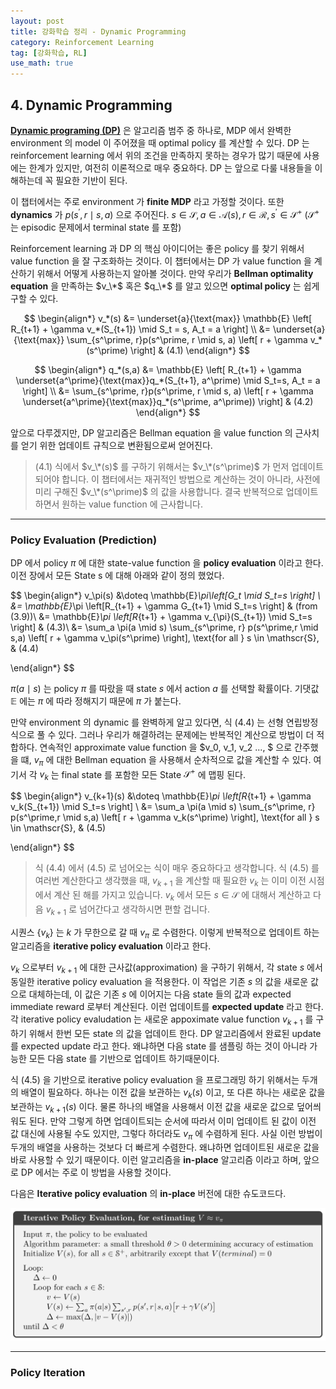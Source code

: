 ```yaml
---
layout: post
title: 강화학습 정리 - Dynamic Programming
category: Reinforcement Learning
tag: [강화학습, RL]
use_math: true
---
```



## 4. Dynamic Programming

**[Dynamic programing (DP)](https://en.wikipedia.org/wiki/Dynamic_programming)** 은 알고리즘 범주 중 하나로, MDP 에서 완벽한 environment 의 model 이 주어졌을 때 optimal policy 를 계산할 수 있다. DP 는 reinforcement learning 에서 위의 조건을 만족하지 못하는 경우가 많기 때문에 사용에는 한계가 있지만, 여전히 이론적으로 매우 중요하다. DP 는 앞으로 다룰 내용들을 이해하는데 꼭 필요한 기반이 된다. 

이 챕터에서는 주로 environment 가 **finite MDP** 라고 가정할 것이다. 또한 **dynamics** 가 $p(s^\prime,r \mid s,a)$ 으로 주어진다. $s \in \mathscr{S}, a \in \mathscr{A}(s), r \in \mathscr{R}, s^\prime \in \mathscr{S}^+$ ($\mathscr{S}^+$ 는 episodic 문제에서 terminal state 를 포함)

Reinforcement learning 과 DP 의 핵심 아이디어는 좋은 policy 를 찾기 위해서 value function 을 잘 구조화하는 것이다. 이 챕터에서는 DP 가 value function 을 계산하기 위해서 어떻게 사용하는지 알아볼 것이다. 만약 우리가 **Bellman optimality equation** 을 만족하는 $v_\*$ 혹은 $q_\*$ 를 알고 있으면 **optimal policy** 는 쉽게 구할 수 있다. 

$$
\begin{align*}
 	v_*(s) &= \underset{a}{\text{max}} \mathbb{E} \left[ R_{t+1} + \gamma v_*(S_{t+1}) \mid S_t = s, A_t = a \right] \\
	&= \underset{a}{\text{max}} \sum_{s^\prime, r}p(s^\prime, r \mid s, a) \left[ r + \gamma v_*(s^\prime) \right] & (4.1)
\end{align*}
$$


$$
\begin{align*}
	q_*(s,a) &= \mathbb{E} \left[ R_{t+1} + \gamma \underset{a^\prime}{\text{max}}q_*(S_{t+1}, a^\prime) \mid S_t=s, A_t = a \right] \\
	&= \sum_{s^\prime, r}p(s^\prime, r \mid s, a) \left[ r + \gamma \underset{a^\prime}{\text{max}}q_*(s^\prime, a^\prime)) \right] & (4.2)
\end{align*}
$$

앞으로 다루겠지만, DP 알고리즘은 Bellman equation 을 value function 의 근사치를 얻기 위한 업데이트 규칙으로 변환됨으로써 얻어진다.

> (4.1) 식에서 $v_\*(s)$ 를 구하기 위해서는 $v_\*(s^\prime)$ 가 먼저 업데이트 되어야 합니다. 이 챕터에서는 재귀적인 방법으로 계산하는 것이 아니라, 사전에 미리 구해진 $v_\*(s^\prime)$ 의 값을 사용합니다. 결국 반복적으로 업데이트 하면서 원하는 value function 에 근사합니다.



***
### Policy Evaluation (Prediction)

DP 에서 policy $\pi$ 에 대한 state-value function 을 **policy evaluation** 이라고 한다. 이전 장에서 모든 State s 에 대해 아래와 같이 정의 했었다.

$$
\begin{align*}
v_\pi(s) &\doteq  \mathbb{E}_\pi\left[G_t  \mid  S_t=s \right]  \\
			&= \mathbb{E}_\pi \left[R_{t+1} + \gamma G_{t+1}  \mid  S_t=s \right] &  (from (3.9))\\
			&= \mathbb{E}_\pi \left[R_{t+1} + \gamma v_{\pi}(S_{t+1})  \mid  S_t=s \right] & (4.3)\\
			&= \sum_a \pi(a \mid s) \sum_{s^\prime, r} p(s^\prime,r \mid s,a) \left[ r + \gamma v_\pi(s^\prime) \right], \text{for all } s \in \mathscr{S}, & (4.4)
			
\end{align*}
$$

$\pi(a \mid s)$ 는 policy $\pi$ 를 따랐을 때 state $s$ 에서 action $a$ 를 선택할 확률이다. 기댓값 $\mathbb{E}$ 에는 $\pi$ 에 따라 정해지기 때문에 $\pi$ 가 붙는다. 

만약 environment 의 dynamic 를 완벽하게 알고 있다면, 식 (4.4) 는 선형 연립방정식으로 풀 수 있다. 그러나 우리가 해결하려는 문제에는 반복적인 계산으로 방법이 더 적합하다. 연속적인 approximate value function 을 $v_0, v_1, v_2 ..., $ 으로 간주했을 떄, $v_\pi$ 에 대한 Bellman equation 을 사용해서 순차적으로 값을 계산할 수 있다. 여기서 각 $v_k$ 는 final state 를 포함한 모든 State $\mathscr{S}^+$ 에 맵핑 된다. 

$$
\begin{align*}
v_{k+1}(s) &\doteq \mathbb{E}_\pi \left[R_{t+1} + \gamma v_k(S_{t+1})  \mid  S_t=s \right] \\
			&= \sum_a \pi(a \mid s) \sum_{s^\prime, r} p(s^\prime,r \mid s,a) \left[ r + \gamma v_k(s^\prime) \right], \text{for all } s \in \mathscr{S}, & (4.5)
			
\end{align*}
$$

> 식 (4.4) 에서 (4.5) 로 넘어오는 식이 매우 중요하다고 생각합니다. 식 (4.5) 를 여러번 계산한다고 생각했을 때, $v_{k+1}$ 을 계산할 때 필요한 $v_k$ 는 이미 이전 시점에서 계산 된 해를 가지고 있습니다. $v_k$ 에서 모든 $s \in \mathscr{S}$ 에 대해서 계산하고 다음 $v_{k+1}$ 로 넘어간다고 생각하시면 편할 겁니다.

시퀀스 {$v_k$} 는 $k$ 가 무한으로 갈 때 $v_\pi$ 로 수렴한다. 이렇게 반복적으로 업데이트 하는 알고리즘을 **iterative policy evaluation** 이라고 한다. 

$v_k$ 으로부터 $v_{k+1}$ 에 대한 근사값(approximation) 을 구하기 위해서, 각 state $s$ 에서 동일한 iterative policy evaluation 을 적용한다. 이 작업은 기존 $s$ 의 값을 새로운 값으로 대체하는데, 이 값은 기존 $s$ 에 이어지는 다음 state 들의 값과 expected immediate reward 로부터 계산된다. 이런 업데이트를 **expected update** 라고 한다. 각 iterative policy evaludation 는 새로운 appoximate value function $v_{k+1}$ 를 구하기 위해서 한번 모든 state 의 값을 업데이트 한다. DP 알고리즘에서 완료된 update 를 expected update 라고 한다. 왜냐하면 다음 state 를 샘플링 하는 것이 아니라 가능한 모든 다음 state 를 기반으로 업데이트 하기때문이다. 

식 (4.5) 을 기반으로 iterative policy evaluation 을 프로그래밍 하기 위해서는 두개의 배열이 필요하다. 하나는 이전 값을 보관하는 $v_k(s)$ 이고, 또 다른 하나는 새로운 값을 보관하는 $v_{k+1}(s)$ 이다. 물론 하나의 배열을 사용해서 이전 값을 새로운 값으로 덮어씌워도 된다. 만약 그렇게 하면 업데이트되는 순서에 따라서 이미 업데이트 된 값이 이전 값 대신에 사용될 수도 있지만, 그렇다 하더라도 $v_\pi$ 에 수렴하게 된다. 사실 이런 방법이 두개의 배열을 사용하는 것보다 더 빠르게 수렴한다. 왜냐하면 업데이트된 새로운 값을 바로 사용할 수 있기 때문이다. 이런 알고리즘을 **in-place** 알고리즘 이라고 하며, 앞으로 DP 에서는 주로 이 방법을 사용할 것이다. 

다음은 **Iterative policy evaluation** 의 **in-place** 버전에 대한 슈도코드다.

![image](/assets/2019-02-15-rl-dynamic-programming/pic1.png)



***
### Policy Iteration






